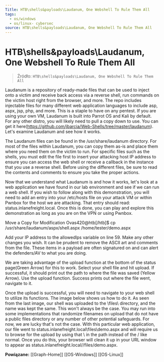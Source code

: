 ```yaml
---
Title: HTB\shells&payloads\Laudanum, One Webshell To Rule Them All
tags:
  - os/windows
  - os/linux- cybersec
source: HTB\shells&payloads\Laudanum, One Webshell To Rule Them All
---
```


# HTB\shells&payloads\Laudanum, One Webshell To Rule Them All

> Źródło: `HTB\shells&payloads\Laudanum, One Webshell To Rule Them All`

Laudanum is a repository of ready-made files that can be used to inject onto a victim and receive back access via a reverse shell,
run commands on the victim host right from the browser, and more.
The repo includes injectable files for many different web application languages to include asp, aspx, jsp, php, and more.
This is a staple to have on any pentest. If you are using your own VM, Laudanum is built into Parrot OS and Kali by default.
For any other distro, you will likely need to pull a copy down to use. You can get it here(https://github.com/jbarcia/Web-Shells/tree/master/laudanum).
Let's examine Laudanum and see how it works.

The Laudanum files can be found in the /usr/share/laudanum directory.
For most of the files within Laudanum, you can copy them as-is and place them where you need them on the victim to run.
For specific files such as the shells,
you must edit the file first to insert your attacking host IP address to ensure you can access the web shell or receive a callback in the instance that you use a reverse shell.
Before using the different files, be sure to read the contents and comments to ensure you take the proper actions.

Now that we understand what Laudanum is and how it works, let's look at a web application we have found in our lab environment and see if we can run a web shell.
If you wish to follow along with this demonstration, you will need to add an entry into your /etc/hosts file on your attack VM or within Pwnbox for the host we are attacking.
That entry should read: <target ip> status.inlanefreight.local. Once this is done, you can play and explore this demonstration as long as you are on the VPN or using Pwnbox.

Move a Copy for Modification
Ovas420@htb[/htb]$ cp /usr/share/laudanum/aspx/shell.aspx /home/tester/demo.aspx

Add your IP address to the allowedIps variable on line 59. Make any other changes you wish.
It can be prudent to remove the ASCII art and comments from the file.
These items in a payload are often signatured on and can alert the defenders/AV to what you are doing.

We are taking advantage of the upload function at the bottom of the status page(Green Arrow) for this to work.
Select your shell file and hit upload. If successful, it should print out the path to where the file was saved (Yellow Arrow).
Use the upload function. Success prints out where the file went, navigate to it.

Once the upload is successful, you will need to navigate to your web shell to utilize its functions.
The image below shows us how to do it. As seen from the last image, our shell was uploaded to the \\files\ directory,
and the name was kept the same. This won't always be the case.
You may run into some implementations that randomize filenames on upload that do not have a public files directory or any number of other potential safeguards.
For now, we are lucky that's not the case. With this particular web application,
our file went to status.inlanefreight.local\\files\demo.aspx and will require us to browse for the upload by using that \ in the path instead of the / like normal.
Once you do this, your browser will clean it up in your URL window to appear as status.inlanefreight.local//files/demo.aspx.

**Powiązane:** [[Graph-Home]] [[OS-Windows]] [[OS-Linux]]
